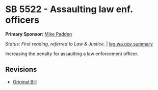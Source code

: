 # SB 5522 - Assaulting law enf. officers
**Primary Sponsor:** [Mike Padden](/person/leg/mike.padden.md)

*Status: First reading, referred to Law & Justice.* | [leg.wa.gov summary](https://app.leg.wa.gov/billsummary?BillNumber=5522&Year=2021)

Increasing the penalty for assaulting a law enforcement officer.

## Revisions
* [Original Bill](1/)